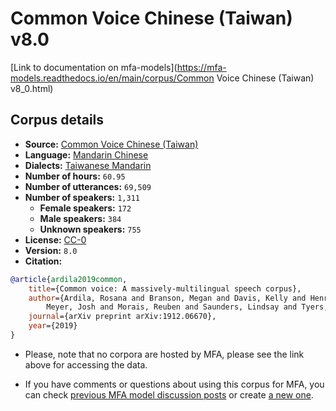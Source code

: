 
# Common Voice Chinese (Taiwan) v8.0

[Link to documentation on mfa-models](https://mfa-models.readthedocs.io/en/main/corpus/Common Voice Chinese (Taiwan) v8_0.html)

## Corpus details

- **Source:** [Common Voice Chinese (Taiwan)](https://voice.mozilla.org/en/datasets)
- **Language:** [Mandarin Chinese](https://en.wikipedia.org/wiki/Mandarin_Chinese)
- **Dialects:** [Taiwanese Mandarin](https://en.wikipedia.org/wiki/Taiwanese_Mandarin)
- **Number of hours:** `60.95`
- **Number of utterances:** `69,509`
- **Number of speakers:** `1,311`
  - **Female speakers:** `172`
  - **Male speakers:** `384`
  - **Unknown speakers:** `755`
- **License:** [CC-0](https://creativecommons.org/publicdomain/zero/1.0/)
- **Version:** `8.0`
- **Citation:**
```bibtex
@article{ardila2019common,
	title={Common voice: A massively-multilingual speech corpus},
	author={Ardila, Rosana and Branson, Megan and Davis, Kelly and Henretty, Michael and Kohler, Michael and
		Meyer, Josh and Morais, Reuben and Saunders, Lindsay and Tyers, Francis M and Weber, Gregor},
	journal={arXiv preprint arXiv:1912.06670},
	year={2019}
}

```

- Please, note that no corpora are hosted by MFA, please see the link above for accessing the data.

- If you have comments or questions about using this corpus for MFA, you can check [previous MFA model discussion posts](https://github.com/MontrealCorpusTools/mfa-models/discussions?discussions_q=Common+Voice+Chinese+Taiwan+v8.0) or create [a new one](https://github.com/MontrealCorpusTools/mfa-models/discussions/new).
